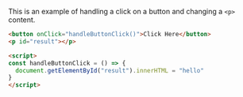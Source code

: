 This is an example of handling a click on a button and changing a `<p>` content.

```html
<button onClick="handleButtonClick()">Click Here</button>
<p id="result"></p>

<script>
const handleButtonClick = () => {
  document.getElementById("result").innerHTML = "hello"
}
</script>
```
